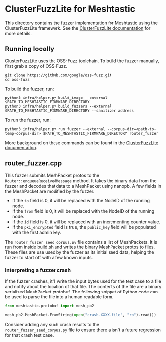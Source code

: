 # ClusterFuzzLite for Meshtastic

This directory contains the fuzzer implementation for Meshtastic using the ClusterFuzzLite framework.
See the [ClusterFuzzLite documentation](https://google.github.io/clusterfuzzlite/) for more details.

## Running locally

ClusterFuzzLite uses the OSS-Fuzz toolchain. To build the fuzzer manually, first grab a copy of OSS-Fuzz.

```shell
git clone https://github.com/google/oss-fuzz.git
cd oss-fuzz
```

To build the fuzzer, run:

```shell
python3 infra/helper.py build_image --external $PATH_TO_MESHTASTIC_FIRMWARE_DIRECTORY
python3 infra/helper.py build_fuzzers --external $PATH_TO_MESHTASTIC_FIRMWARE_DIRECTORY --sanitizer address
```

To run the fuzzer, run:

```shell
python3 infra/helper.py run_fuzzer --external --corpus-dir=<path-to-temp-corpus-dir> $PATH_TO_MESHTASTIC_FIRMWARE_DIRECTORY router_fuzzer
```

More background on these commands can be found in the
[ClusterFuzzLite documentation](https://google.github.io/clusterfuzzlite/build-integration/#testing-locally).

## router_fuzzer.cpp

This fuzzer submits MeshPacket protos to the `Router::enqueueReceivedMessage` method. It takes the binary
data from the fuzzer and decodes that data to a MeshPacket using nanopb. A few fields in
the MeshPacket are modified by the fuzzer.

- If the `to` field is 0, it will be replaced with the NodeID of the running node.
- If the `from` field is 0, it will be replaced with the NodeID of the running node.
- If the `id` field is 0, it will be replaced with an incrementing counter value.
- If the `pki_encrypted` field is true, the `public_key` field will be populated with the first admin key.

The `router_fuzzer_seed_corpus.py` file contains a list of MeshPackets. It is run from inside build.sh and
writes the binary MeshPacket protos to files. These files are use used by the fuzzer as its initial seed data,
helping the fuzzer to start off with a few known inputs.

### Interpreting a fuzzer crash

If the fuzzer crashes, it'll write the input bytes used for the test case to a file and notify about the
location of that file. The contents of the file are a binary serialized MeshPacket protobuf. The following
snippet of Python code can be used to parse the file into a human readable form.

```python
from meshtastic.protobuf import mesh_pb2

mesh_pb2.MeshPacket.FromString(open("crash-XXXX-file", "rb").read())
```

Consider adding any such crash results to the `router_fuzzer_seed_corpus.py` file to ensure there a isn't
a future regression for that crash test case.
